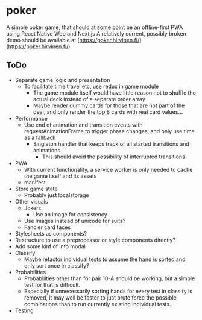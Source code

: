 # poker

A simple poker game, that should at some point be an offline-first PWA using React Native Web and Next.js
A relatively current, possibly broken demo should be available at [https://poker.hirvinen.fi/](https://poker.hirvinen.fi/)

## ToDo

* Separate game logic and presentation
  * To facilitate time travel etc, use redux in game module
    * The game module itself would have little reason not to shuffle the actual deck instead of a separate order array
    * Maybe render dummy cards for those that are not part of the deal, and only render the top 8 cards with real card values...
* Performance
  * Use end of animation and transition events with requestAnimationFrame to trigger phase changes, and only use time as a fallback
    * Singleton handler that keeps track of all started transitions and animations
      * This should avoid the possibility of interrupted transitions
* PWA
  * With current functionality, a service worker is only needed to cache the game itself and its assets
  * manifest
* Store game state
  * Probably just localstorage
* Other visuals
  * Jokers
    * Use an image for consistency
  * Use images instead of unicode for suits?
  * Fancier card faces
* Stylesheets as components?
* Restructure to use a preprocessor or style components directly?
* Add some kinf of info modal
* Classify
  * Maybe refactor individual tests to assume the hand is sorted and only sort once in classify?
* Probabilities
  * Probabilities other than for pair 10-A should be working, but a simple test for that is difficult.
  * Especially if unnecessarily sorting hands for every test in classify is removed, it may well be faster to just brute force the possible combinations than to run currently existing individual tests.
* Testing